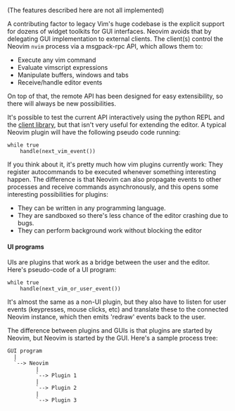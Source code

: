 (The features described here are not all implemented)


A contributing factor to legacy Vim's huge codebase is the explicit support for
dozens of widget toolkits for GUI interfaces. Neovim avoids that by delegating
GUI implementation to external clients. The client(s) control the Neovim `nvim`
process via a msgpack-rpc API, which allows them to:

- Execute any vim command
- Evaluate vimscript expressions
- Manipulate buffers, windows and tabs
- Receive/handle editor events

On top of that, the remote API has been designed for easy extensibility, so there
will always be new possibilities.

It's possible to test the current API interactively using the python REPL and
the [client library](https://github.com/neovim/python-client), but that isn't
very useful for extending the editor. A typical Neovim plugin will have the
following pseudo code running:

```
while true
    handle(next_vim_event())
```

If you think about it, it's pretty much how vim plugins currently work: They
register autocommands to be executed whenever something interesting happen. The
difference is that Neovim can also propagate events to other processes and
receive commands asynchronously, and this opens some interesting possibilities
for plugins:

- They can be written in any programming language.
- They are sandboxed so there's less chance of the editor crashing due to bugs.
- They can perform background work without blocking the editor

#### UI programs

UIs are plugins that work as a bridge between the user and the editor. 
Here's pseudo-code of a UI program:

```
while true
    handle(next_vim_or_user_event())
```

It's almost the same as a non-UI plugin, but they also have to listen
for user events (keypresses, mouse clicks, etc) and translate these to the
connected Neovim instance, which then emits 'redraw' events back to the user.

The difference between plugins and GUIs is that plugins are started by
Neovim, but Neovim is started by the GUI. Here's a sample process tree:

```
GUI program
  |
  `--> Neovim
         |
         `--> Plugin 1
         |
         `--> Plugin 2
         |
         `--> Plugin 3
```